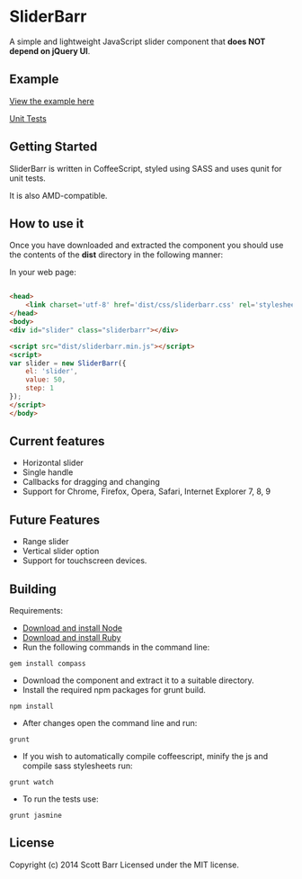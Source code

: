 # SliderBarr

A simple and lightweight JavaScript slider component that **does NOT depend on jQuery UI**.

## Example
[View the example here](http://scottybarr.github.com/sliderbarr/index.html)

[Unit Tests](http://scottybarr.github.io/sliderbarr/test/SpecRunner.html)

## Getting Started
SliderBarr is written in CoffeeScript, styled using SASS and uses qunit for unit tests.

It is also AMD-compatible.

## How to use it
Once you have downloaded and extracted the component you should use the contents of the **dist** directory in the following manner:

In your web page:
```html

<head>
    <link charset='utf-8' href='dist/css/sliderbarr.css' rel='stylesheet' type='text/css' />
</head>
<body>
<div id="slider" class="sliderbarr"></div>

<script src="dist/sliderbarr.min.js"></script>
<script>
var slider = new SliderBarr({
    el: 'slider',
    value: 50,
    step: 1
});
</script>
</body>
```

## Current features
* Horizontal slider
* Single handle
* Callbacks for dragging and changing
* Support for Chrome, Firefox, Opera, Safari, Internet Explorer 7, 8, 9

## Future Features
* Range slider
* Vertical slider option
* Support for touchscreen devices.

## Building

Requirements:
* [Download and install Node](http://nodejs.org)
* [Download and install Ruby](http://www.ruby-lang.org/en/)
* Run the following commands in the command line:

```
gem install compass
```

* Download the component and extract it to a suitable directory.
* Install the required npm packages for grunt build.
```
npm install
```

* After changes open the command line and run:

```
grunt
```

* If you wish to automatically compile coffeescript, minify the js and compile sass stylesheets run:

```
grunt watch
```

* To run the tests use:
```
grunt jasmine
```

## License
Copyright (c) 2014 Scott Barr
Licensed under the MIT license.
